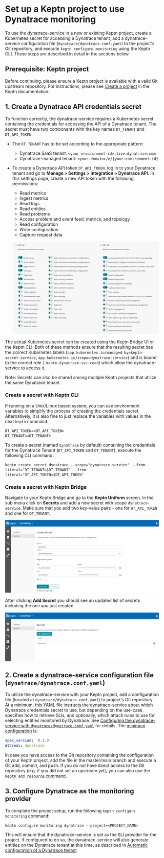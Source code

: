# Set up a Keptn project to use Dynatrace monitoring

To use the dynatrace-service in a new or existing Keptn project, create a Kubernetes secret for accessing a Dynatrace tenant, add a dynatrace-service configuration file (`dynatrace/dynatrace.conf.yaml`) to the project's Git repository, and execute `keptn configure monitoring` using the Keptn CLI.
These steps are described in detail in the sections below.


## Prerequisite: Keptn project

Before continuing, please ensure a Keptn project is available with a valid Git upstream repository. For instructions, please see [Create a project](https://keptn.sh/docs/0.11.x/manage/project/#create-a-project) in the Keptn documentation.


## 1. Create a Dynatrace API credentials secret

To function correctly, the dynatrace-service requires a Kubernetes secret containing the credentials for accessing the API of a Dynatrace tenant. The secret must have two components with the key names `DT_TENANT` and `DT_API_TOKEN`:

* The `DT_TENANT` has to be set according to the appropriate pattern:
    - Dynatrace SaaS tenant: `<your-environment-id>.live.dynatrace.com`
    - Dynatrace-managed tenant: `<your-domain>/e/{your-environment-id}`

* To create a Dynatrace API token `DT_API_TOKEN`, log in to your Dynatrace tenant and go to **Manage > Settings > Integration > Dynatrace API**. In this settings page, create a new API token with the following permissions:
    - Read metrics
    - Ingest metrics
    - Read logs
    - Read entities
    - Read problems
    - Access problem and event feed, metrics, and topology
    - Read configuration
    - Write configuration
    - Capture request data   
  
  ![Dynatrace API token permissions](images/dt_api_token.png "Dynatrace API token permissions")

The actual Kubernetes secret can be created using the Keptn Bridge UI or the Keptn CLI. Both of these methods ensure that the resulting secret has the correct Kubernetes labels (`app.kubernetes.io/managed-by=keptn-secret-service`, `app.kubernetes.io/scope=dynatrace-service`) and is bound to the correct role (`
keptn-dynatrace-svc-read`) which allow the dynatrace-service to access it.

Note: Secrets can also be shared among multiple Keptn projects that utilize the same Dynatrace tenant.


### Create a secret with Keptn CLI

If running on a Unix/Linux based system, you can use environment variables to simplify the process of creating the credentials secret. Alternatively, it is also fine to just replace the variables with values in the next `keptn` command.

```console
DT_API_TOKEN=<DT_API_TOKEN>
DT_TENANT=<DT_TENANT>
```

To create  a secret (named `dynatrace` by default) containing the credentials for the Dynatrace Tenant (`DT_API_TOKEN` and `DT_TENANT`), execute the following CLI command:

  ```console
  keptn create secret dynatrace --scope="dynatrace-service" --from-literal="DT_TENANT=$DT_TENANT" --from-literal="DT_API_TOKEN=$DT_API_TOKEN"
  ```


### Create a secret with Keptn Bridge

Navigate to your Keptn Bridge and go to the **Keptn Uniform** screen. In the sub menu click on **Secrets** and add a new secret with scope `dynatrace-service`. Make sure that you add two key-value pairs - one for `DT_API_TOKEN` and one for `DT_TENANT`.

![Create new Dynatrace secret](images/create-new-dynatrace-secret.png "Create new Dynatrace secret")

After clicking **Add Secret** you should see an updated list of secrets including the one you just created.

![New Dynatrace secret created](images/dynatrace-secret-created.png "New Dynatrace secret created")


## 2. Create a dynatrace-service configuration file (`dynatrace/dynatrace.conf.yaml`)

To utilize the dynatrace-service with your Keptn project, add a configuration file (located at `dynatrace/dynatrace.conf.yaml`) to project's Git repository. At a minimum, this YAML file instructs the dynatrace-service about which Dynatrace credentials secret to use, but depending on the use-case, specifies how to retrieve SLIs, and optionally, which attach rules to use for selecting entities monitored by Dynatrace. See [Configuring the dynatrace-service with `dynatrace/dynatrace.conf.yaml`](dynatrace-conf-yaml-file.md) for details. The [minimum configuration](assets/dynatrace.conf.yaml) is:

```yaml
spec_version: '0.1.0'
dtCreds: dynatrace
```

In case you have access to the Git repository containing the configuration of your Keptn project, add the file in the master/main branch and execute a Git add, commit, and push.
If you do not have direct access to the Git repository (e.g. if you did not set an upstream yet), you can also use the [`keptn add resource` command](https://keptn.sh/docs/0.11.x/reference/cli/commands/keptn_add-resource/).

## 3. Configure Dynatrace as the monitoring provider

To complete the project setup, run the following `keptn configure monitoring` command:

```console
keptn configure monitoring dynatrace --project=<PROJECT_NAME>
```

This will ensure that the dynatrace-service is set as the SLI provider for the project. If configured to do so, the dynatrace-service will also generate entities on the Dynatrace tenant at this time, as described in [Automatic configuration of a Dynatrace tenant](auto-tenant-configuration.md)
